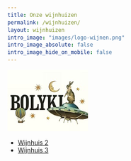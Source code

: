 ```yaml
---
title: Onze wijnhuizen
permalink: /wijnhuizen/
layout: wijnhuizen
intro_image: "images/logo-wijnen.png"
intro_image_absolute: false
intro_image_hide_on_mobile: false
---
```



[![Bolyki](/images/features/Bolyki.jpg)](/bolyki/)
- [Wijnhuis 2](/wijnhuis2/)
- [Wijnhuis 3](/wijnhuis3/)
<br/>
<br/>

